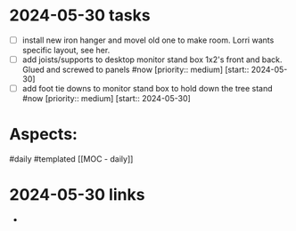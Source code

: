 
# 2024-05-30 tasks

- [ ] install new iron hanger and movel old one to make room.  Lorri wants specific layout, see her.
- [ ] add joists/supports to desktop monitor stand box 1x2's front and back.  Glued and screwed to panels #now  [priority:: medium]  [start:: 2024-05-30]
- [ ] add foot tie downs to monitor stand box to hold down the tree stand #now  [priority:: medium]  [start:: 2024-05-30]

# Aspects:
#daily #templated
[[MOC - daily]]

# 2024-05-30 links
- 


